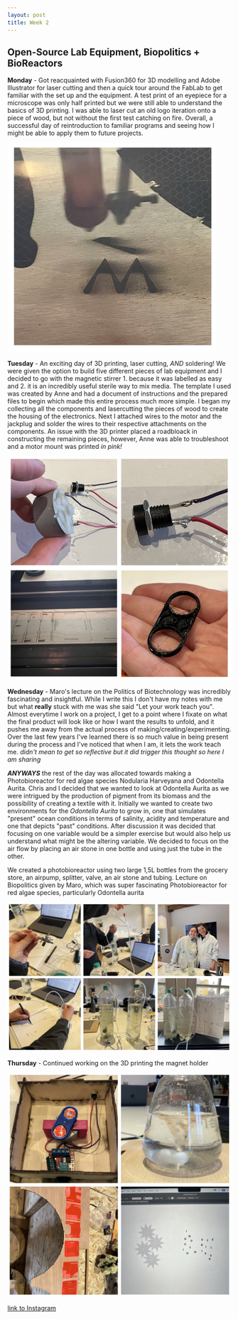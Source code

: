 ```yaml
---
layout: post
title: Week 2
---
```


## Open-Source Lab Equipment, Biopolitics + BioReactors 


**Monday** - Got reacquainted with Fusion360 for 3D modelling and Adobe Illustrator for laser cutting and then a quick tour around the FabLab to get familiar with the set up and the equipment. A test print of an eyepiece for a microscope was only half printed but we were still able to understand the basics of 3D printing. I was able to laser cut an old logo iteration onto a piece of wood, but not without the first test catching on fire. Overall, a successful day of reintroduction to familiar programs and seeing how I might be able to apply them to future projects.

![Week2Monday](../images/Week2Monday.jpg)

**Tuesday** - An exciting day of 3D printing, laser cutting, *AND* soldering! We were given the option to build five different pieces of lab equipment and I decided to go with the magnetic stirrer 1. because it was labelled as easy and 2. it is an incredibly useful sterile way to mix media. The template I used was created by Anne and had a document of instructions and the prepared files to begin which made this entire process much more simple. I began my collecting all the components and lasercutting the pieces of wood to create the housing of the electronics. Next I attached wires to the motor and the jackplug and solder the wires to their respective attachments on the components. An issue with the 3D printer placed a roadbloack in constructing the remaining pieces, however, Anne was able to troubleshoot and a motor mount was printed *in pink!* 

![Week2Tuesday](../images/Week2Tuesday.jpg)

**Wednesday** - Maro's lecture on the Politics of Biotechnology was incredibly fascinating and insightful. While I write this I don't have my notes with me but what **really** stuck with me was she said "Let your work teach you". Almost everytime I work on a project, I get to a point where I fixate on what the final product will look like or how I want the results to unfold, and it pushes me away from the actual process of making/creating/experimenting. Over the last few years I've learned there is so much value in being present during the process and I've noticed that when I am, it lets the work teach me.  *didn't mean to get so reflective but it did trigger this thought so here I am sharing*

**_ANYWAYS_** the rest of the day was allocated towards making a Photobioreactor for red algae species Nodularia Harveyana and Odontella Aurita. Chris and I decided that we wanted to look at Odontella Aurita as we were intrigued by the production of pigment from its biomass and the possibility of creating a textile with it. Initially we wanted to create two environments for the _Odontella Aurita_ to grow in, one that simulates "present" ocean conditions in terms of salinity, acidity and temperature and one that depicts "past" conditions. After discussion it was decided that focusing on one variable would be a simpler exercise but would also help us understand what might be the altering variable. We decided to focus on the air flow by placing an air stone in one bottle and using just the tube in the other.

We created a photobioreactor using two large 1,5L bottles from the grocery store, an airpump, splitter, valve, an air stone and tubing. 
Lecture on Biopolitics given by Maro, which was super fascinating Photobioreactor for red algae species, particularly Odontella aurita

![Week2Wednesday](../images/Week2Wednesday.jpg)

**Thursday** -  Continued working on the 3D printing the magnet holder 

![Week2Thursday](../images/Week2Thursday.jpg)

[link to Instagram ](https://www.instagram.com/carolina.minana/)